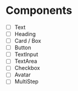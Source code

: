 # Components

- [ ] Text
- [ ] Heading
- [ ] Card / Box
- [ ] Button
- [ ] TextInput
- [ ] TextArea
- [ ] Checkbox
- [ ] Avatar
- [ ] MultiStep
